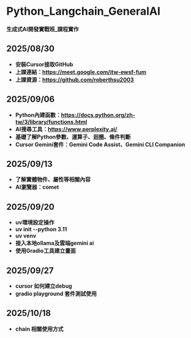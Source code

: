 # Python_Langchain_GeneralAI
**生成式AI開發實戰班_課程實作**
## 2025/08/30
- **安裝Cursor接取GitHub**
- **上課連結：https://meet.google.com/itw-ewsf-fum**
- **上課資源：https://github.com/roberthsu2003**
## 2025/09/06
- **Python內建函數：https://docs.python.org/zh-tw/3/library/functions.html**
- **AI搜尋工具：https://www.perplexity.ai/**
- **基礎了解Python參數、運算子、迴圈、條件判斷**
- **Cursor Gemini套件：Gemini Code Assist、Gemini CLI Companion**
## 2025/09/13
- **了解實體物件、屬性等相關內容**
- **AI瀏覽器：comet**
## 2025/09/20
- **uv環境設定操作**
- **uv init --python 3.11**
- **uv venv**
- **接入本地ollama及雲端gemini ai**
- **使用Gradio工具建立畫面**
## 2025/09/27
- **cursor 如何建立debug**
- **gradio playground 套件測試使用**
## 2025/10/18
- **chain 相關使用方式**